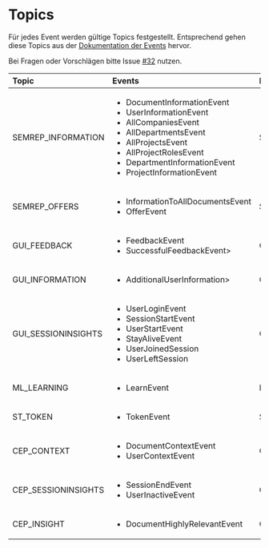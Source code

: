# Topics

Für jedes Event werden gültige Topics festgestellt. Entsprechend gehen diese Topics aus der [Dokumentation der Events](https://github.com/Purii/hdm-wim-devlab/blob/master/docs/Events.md) hervor.

Bei Fragen oder Vorschlägen bitte Issue [#32](https://github.com/Purii/hdm-wim-devlab/issues/32) nutzen.

| Topic | Events | Publisher | Subscriber |
| :---- | :---- | :---- |:---- |
| SEMREP_INFORMATION | <ul><li>DocumentInformationEvent</li><li>UserInformationEvent</li><li>AllCompaniesEvent</li><li>AllDepartmentsEvent</li><li>AllProjectsEvent</li><li>AllProjectRolesEvent</li><li>DepartmentInformationEvent</li><li>ProjectInformationEvent</li></ul> | SemRep | CEP, GUI |
| SEMREP_OFFERS | <ul><li>InformationToAllDocumentsEvent</li><li>OfferEvent</li></ul> | SemRep | GUI |
| GUI_FEEDBACK | <ul><li>FeedbackEvent</li><li>SuccessfulFeedbackEvent></ul> | GUI | CEP, ML |
| GUI_INFORMATION | <ul><li>AdditionalUserInformation></li></ul> | GUI | SemRep |
| GUI_SESSIONINSIGHTS | <ul><li>UserLoginEvent</li><li>SessionStartEvent</li><li>UserStartEvent</li><li>StayAliveEvent</li><li>UserJoinedSession</li><li>UserLeftSession</li></ul> | GUI | CEP, ST |
| ML_LEARNING | <ul><li>LearnEvent</li></ul> | ML | SemRep |
| ST_TOKEN | <ul><li>TokenEvent</li></ul> | ST | SemRep |
| CEP_CONTEXT | <ul><li>DocumentContextEvent</li><li>UserContextEvent</li></ul> | CEP | SemRep |
| CEP_SESSIONINSIGHTS | <ul><li>SessionEndEvent</li><li>UserInactiveEvent</li></ul> | CEP | GUI, ST, ML |
| CEP_INSIGHT | <ul><li>DocumentHighlyRelevantEvent</li></ul> | CEP | SemRep |



